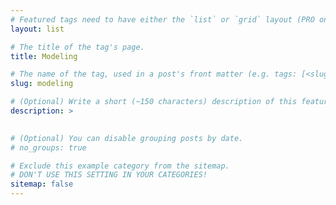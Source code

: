 ```yaml
---
# Featured tags need to have either the `list` or `grid` layout (PRO only).
layout: list

# The title of the tag's page.
title: Modeling

# The name of the tag, used in a post's front matter (e.g. tags: [<slug>]).
slug: modeling

# (Optional) Write a short (~150 characters) description of this featured tag.
description: >
  

# (Optional) You can disable grouping posts by date.
# no_groups: true

# Exclude this example category from the sitemap.
# DON'T USE THIS SETTING IN YOUR CATEGORIES!
sitemap: false
---
```

